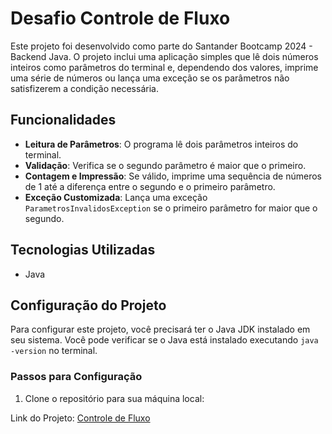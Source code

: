 # Desafio Controle de Fluxo

Este projeto foi desenvolvido como parte do Santander Bootcamp 2024 - Backend Java. O projeto inclui uma aplicação simples que lê dois números inteiros como parâmetros do terminal e, dependendo dos valores, imprime uma série de números ou lança uma exceção se os parâmetros não satisfizerem a condição necessária.

## Funcionalidades

- **Leitura de Parâmetros**: O programa lê dois parâmetros inteiros do terminal.
- **Validação**: Verifica se o segundo parâmetro é maior que o primeiro.
- **Contagem e Impressão**: Se válido, imprime uma sequência de números de 1 até a diferença entre o segundo e o primeiro parâmetro.
- **Exceção Customizada**: Lança uma exceção `ParametrosInvalidosException` se o primeiro parâmetro for maior que o segundo.

## Tecnologias Utilizadas

- Java

## Configuração do Projeto

Para configurar este projeto, você precisará ter o Java JDK instalado em seu sistema. Você pode verificar se o Java está instalado executando `java -version` no terminal.

### Passos para Configuração

1. Clone o repositório para sua máquina local:

Link do Projeto: [Controle de Fluxo](https://github.com/Alvarezpro87/Santander-Bootcamp2024.git)

